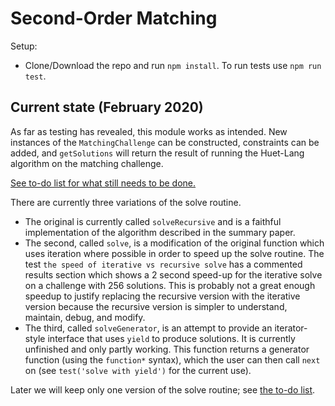 
# Second-Order Matching

Setup:

- Clone/Download the repo and run `npm install`. To run tests use
  `npm run test`.

## Current state (February 2020)

As far as testing has revealed, this module works as intended. New instances of
the `MatchingChallenge` can be constructed, constraints can be added, and
`getSolutions` will return the result of running the Huet-Lang algorithm on the
matching challenge.

[See to-do list for what still needs to be done.](to-dos.md)

There are currently three variations of the solve routine.

- The original is currently called `solveRecursive` and is a faithful
  implementation of the algorithm described in the summary paper.
- The second, called `solve`, is a modification of the original function which
  uses iteration where possible in order to speed up the solve routine. The test
  `the speed of iterative vs recursive solve` has a commented results section
  which shows a 2 second speed-up for the iterative solve on a challenge with
  256 solutions. This is probably not a great enough speedup to justify
  replacing the recursive version with the iterative version because the
  recursive version is simpler to understand, maintain, debug, and modify.
- The third, called `solveGenerator`, is an attempt to provide an iterator-style
  interface that uses `yield` to produce solutions. It is currently unfinished
  and only partly working. This function returns a generator function (using the
  `function*` syntax), which the user can then call `next` on (see `test('solve
  with yield')` for the current use).

Later we will keep only one version of the solve routine; see [the to-do
list](to-dos.md).
